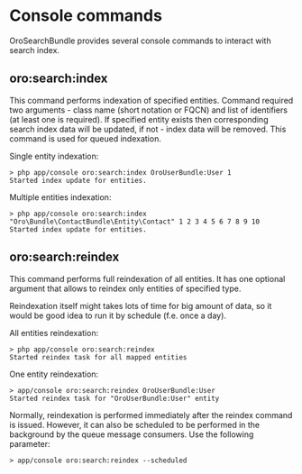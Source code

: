 Console commands
================

OroSearchBundle provides several console commands to interact with search index.

oro:search:index
----------------

This command performs indexation of specified entities. Command required two arguments - class name
(short notation or FQCN) and list of identifiers (at least one is required). If specified entity exists
then corresponding search index data will be updated, if not - index data will be removed. This command is used
for queued indexation.

Single entity indexation:
```
> php app/console oro:search:index OroUserBundle:User 1
Started index update for entities.

```

Multiple entities indexation:
```
> php app/console oro:search:index "Oro\Bundle\ContactBundle\Entity\Contact" 1 2 3 4 5 6 7 8 9 10
Started index update for entities.

```

oro:search:reindex
------------------

This command performs full reindexation of all entities. It has one optional argument that allows to reindex
only entities of specified type.

Reindexation itself might takes lots of time for big amount of data, so it would be good idea to run it by schedule
(f.e. once a day).

All entities reindexation:
```
> php app/console oro:search:reindex
Started reindex task for all mapped entities

```

One entity reindexation:
```
> app/console oro:search:reindex OroUserBundle:User
Started reindex task for "OroUserBundle:User" entity

```

Normally, reindexation is performed immediately after the reindex command
is issued. However, it can also be scheduled to be 
performed in the background by the queue message consumers.
Use the following parameter:
```
> app/console oro:search:reindex --scheduled

```
